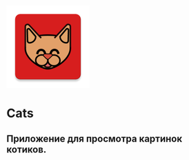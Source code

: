 ![Cats logo](/app/src/main/res/mipmap-xxxhdpi/ic_launcher.png)
# Сats 

Приложение для просмотра картинок котиков.
---
